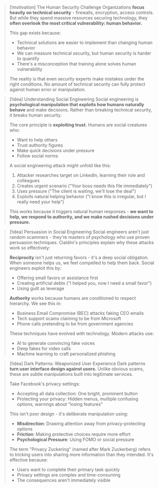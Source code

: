 > [!motivation] The Human Security Challenge
> Organizations **focus heavily on technical security** - firewalls, encryption, access controls. But while they spend massive resources securing technology, they **often overlook the most critical vulnerability: human behavior.**
>
> This gap exists because:
> - Technical solutions are easier to implement than changing human behavior
> - We can measure technical security, but human security is harder to quantify
> - There's a misconception that training alone solves human vulnerability
>
> The reality is that even security experts make mistakes under the right conditions. No amount of technical security can fully protect against human error or manipulation.

> [!idea] Understanding Social Engineering
> Social engineering is **psychological manipulation that exploits how humans naturally behave** and make decisions. Rather than breaking technical security, it breaks human security.
>
> The core principle is **exploiting trust.** Humans are social creatures who:
> - Want to help others
> - Trust authority figures
> - Make quick decisions under pressure
> - Follow social norms
>
> A social engineering attack might unfold like this:
> 1. Attacker researches target on LinkedIn, learning their role and colleagues
> 2. Creates urgent scenario ("Your boss needs this file immediately")
> 3. Uses pressure ("The client is waiting, we'll lose the deal")
> 4. Exploits natural helping behavior ("I know this is irregular, but I really need your help")
>
> This works because it triggers natural human responses - **we want to help, we respond to authority, and we make rushed decisions under pressure.**


> [!idea] Persuasion in Social Engineering
> Social engineers aren't just random scammers - they're masters of psychology who use proven persuasion techniques. Cialdini's principles explain why these attacks work so effectively:
> 
> **Reciprocity** isn't just returning favors - it's a deep social obligation. When someone helps us, we feel compelled to help them back. Social engineers exploit this by:
> - Offering small favors or assistance first
> - Creating artificial debts ("I helped you, now I need a small favor")
> - Using guilt as leverage
> 
> **Authority** works because humans are conditioned to respect hierarchy. We see this in:
> - Business Email Compromise (BEC) attacks faking CEO emails
> - Tech support scams claiming to be from Microsoft
> - Phone calls pretending to be from government agencies
> 
> These techniques have evolved with technology. Modern attacks use:
> - AI to generate convincing fake voices
> - Deep fakes for video calls
> - Machine learning to craft personalized phishing

> [!idea] Dark Patterns: Weaponized User Experience
> Dark patterns **turn user interface design against users.** Unlike obvious scams, these are subtle manipulations built into legitimate services.
> 
> Take Facebook's privacy settings:
> - Accepting all data collection: One bright, prominent button
> - Protecting your privacy: Hidden menus, multiple confusing options, warnings about "losing features"
> 
> This isn't poor design - it's deliberate manipulation using:
> - **Misdirection**: Drawing attention away from privacy-protecting options
> - **Friction**: Making protective choices require more effort
> - **Psychological Pressure**: Using FOMO or social pressure
> 
> The term "Privacy Zuckering" (named after Mark Zuckerberg) refers to tricking users into sharing more information than they intended. It's effective because:
> - Users want to complete their primary task quickly
> - Privacy settings are complex and time-consuming
> - The consequences aren't immediately visible
